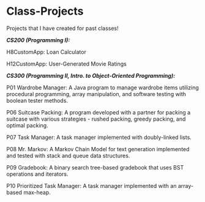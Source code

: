 # Class-Projects

Projects that I have created for past classes!

_**CS200 (Programming I):**_

H8CustomApp: Loan Calculator

H12CustomApp: User-Generated Movie Ratings

_**CS300 (Programming II, Intro. to Object-Oriented Programming):**_

P01 Wardrobe Manager: A Java program to manage wardrobe items utilizing procedural programming, array manipulation, and software testing with boolean tester methods.

P06 Suitcase Packing: A program developed with a partner for packing a suitcase with various strategies - rushed packing, greedy packing, and optimal packing.

P07 Task Manager: A task manager implemented with doubly-linked lists.

P08 Mr. Markov: A Markov Chain Model for text generation implemented and tested with stack and queue data structures.

P09 Gradebook: A binary search tree-based gradebook that uses BST operations and iterators. 

P10 Prioritized Task Manager: A task manager implemented with an array-based max-heap.

